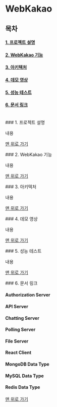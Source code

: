 <a name="top">
  
# WebKakao
  
</a>


## 목차

#### [1. 프로젝트 설명](#about_project)
#### [2. WebKakao 기능](#functions)
#### [3. 아키텍처](#architecture)
#### [4. 데모 영상](#demo_video)
#### [5. 성능 테스트](#performance_test)
#### [6. 문서 링크](#docs_link)


</br>

<a name="about_project">
### 1. 프로젝트 설명
</a>
  
  내용

[맨 위로 가기](#top)
</br>


<a name="functions">  
### 2. WebKakao 기능
</a>
  
  내용
  
[맨 위로 가기](#top)
</br>
  
<a name="architecture">
### 3. 아키텍처
</a>
  
  내용
  
[맨 위로 가기](#top)
</br>
  
<a name="demo_video">
### 4. 데모 영상
</a>
  
  내용
  
[맨 위로 가기](#top)
</br>
  
<a name="performance_test">
### 5. 성능 테스트
</a>
  
  내용
  
[맨 위로 가기](#top)
</br>
  
<a name="docs_link">
### 6. 문서 링크
</a>
  
#### Authorization Server
#### API Server
#### Chatting Server
#### Polling Server
#### File Server
#### React Client
#### MongoDB Data Type
#### MySQL Data Type
#### Redis Data Type
  
[맨 위로 가기](#top)
</br>




